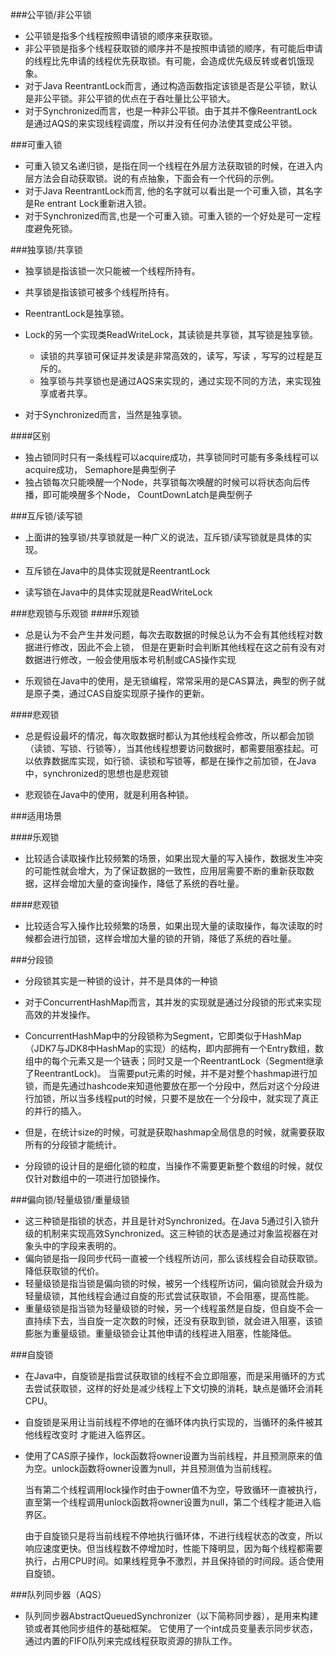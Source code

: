 ###公平锁/非公平锁
- 公平锁是指多个线程按照申请锁的顺序来获取锁。
- 非公平锁是指多个线程获取锁的顺序并不是按照申请锁的顺序，有可能后申请的线程比先申请的线程优先获取锁。有可能，会造成优先级反转或者饥饿现象。
- 对于Java ReentrantLock而言，通过构造函数指定该锁是否是公平锁，默认是非公平锁。非公平锁的优点在于吞吐量比公平锁大。
- 对于Synchronized而言，也是一种非公平锁。由于其并不像ReentrantLock是通过AQS的来实现线程调度，所以并没有任何办法使其变成公平锁。

###可重入锁
- 可重入锁又名递归锁，是指在同一个线程在外层方法获取锁的时候，在进入内层方法会自动获取锁。说的有点抽象，下面会有一个代码的示例。
- 对于Java ReentrantLock而言, 他的名字就可以看出是一个可重入锁，其名字是Re entrant Lock重新进入锁。
- 对于Synchronized而言,也是一个可重入锁。可重入锁的一个好处是可一定程度避免死锁。
  
###独享锁/共享锁
- 独享锁是指该锁一次只能被一个线程所持有。
- 共享锁是指该锁可被多个线程所持有。
  
- ReentrantLock是独享锁。
- Lock的另一个实现类ReadWriteLock，其读锁是共享锁，其写锁是独享锁。
    - 读锁的共享锁可保证并发读是非常高效的，读写，写读 ，写写的过程是互斥的。
    - 独享锁与共享锁也是通过AQS来实现的，通过实现不同的方法，来实现独享或者共享。
- 对于Synchronized而言，当然是独享锁。

####区别
* 独占锁同时只有一条线程可以acquire成功，共享锁同时可能有多条线程可以acquire成功，
Semaphore是典型例子
* 独占锁每次只能唤醒一个Node，共享锁每次唤醒的时候可以将状态向后传播，即可能唤醒多个Node，
CountDownLatch是典型例子

###互斥锁/读写锁
- 上面讲的独享锁/共享锁就是一种广义的说法，互斥锁/读写锁就是具体的实现。

- 互斥锁在Java中的具体实现就是ReentrantLock

- 读写锁在Java中的具体实现就是ReadWriteLock


###悲观锁与乐观锁
####乐观锁

- 总是认为不会产生并发问题，每次去取数据的时候总认为不会有其他线程对数据进行修改，因此不会上锁，
但是在更新时会判断其他线程在这之前有没有对数据进行修改，一般会使用版本号机制或CAS操作实现 

- 乐观锁在Java中的使用，是无锁编程，常常采用的是CAS算法，典型的例子就是原子类，通过CAS自旋实现原子操作的更新。

####悲观锁

- 总是假设最坏的情况，每次取数据时都认为其他线程会修改，所以都会加锁（读锁、写锁、行锁等），当其他线程想要访问数据时，都需要阻塞挂起。可以依靠数据库实现，如行锁、读锁和写锁等，都是在操作之前加锁，在Java中，synchronized的思想也是悲观锁

- 悲观锁在Java中的使用，就是利用各种锁。

###适用场景

####乐观锁
- 比较适合读取操作比较频繁的场景，如果出现大量的写入操作，数据发生冲突的可能性就会增大，为了保证数据的一致性，应用层需要不断的重新获取数据，这样会增加大量的查询操作，降低了系统的吞吐量。

####悲观锁
- 比较适合写入操作比较频繁的场景，如果出现大量的读取操作，每次读取的时候都会进行加锁，这样会增加大量的锁的开销，降低了系统的吞吐量。


###分段锁
- 分段锁其实是一种锁的设计，并不是具体的一种锁

- 对于ConcurrentHashMap而言，其并发的实现就是通过分段锁的形式来实现高效的并发操作。

- ConcurrentHashMap中的分段锁称为Segment，它即类似于HashMap（JDK7与JDK8中HashMap的实现）的结构，即内部拥有一个Entry数组，数组中的每个元素又是一个链表；同时又是一个ReentrantLock（Segment继承了ReentrantLock)。
  当需要put元素的时候，并不是对整个hashmap进行加锁，而是先通过hashcode来知道他要放在那一个分段中，然后对这个分段进行加锁，所以当多线程put的时候，只要不是放在一个分段中，就实现了真正的并行的插入。
  
- 但是，在统计size的时候，可就是获取hashmap全局信息的时候，就需要获取所有的分段锁才能统计。

- 分段锁的设计目的是细化锁的粒度，当操作不需要更新整个数组的时候，就仅仅针对数组中的一项进行加锁操作。

###偏向锁/轻量级锁/重量级锁
- 这三种锁是指锁的状态，并且是针对Synchronized。在Java 5通过引入锁升级的机制来实现高效Synchronized。这三种锁的状态是通过对象监视器在对象头中的字段来表明的。
- 偏向锁是指一段同步代码一直被一个线程所访问，那么该线程会自动获取锁。降低获取锁的代价。
- 轻量级锁是指当锁是偏向锁的时候，被另一个线程所访问，偏向锁就会升级为轻量级锁，其他线程会通过自旋的形式尝试获取锁，不会阻塞，提高性能。
- 重量级锁是指当锁为轻量级锁的时候，另一个线程虽然是自旋，但自旋不会一直持续下去，当自旋一定次数的时候，还没有获取到锁，就会进入阻塞，该锁膨胀为重量级锁。重量级锁会让其他申请的线程进入阻塞，性能降低。


###自旋锁
- 在Java中，自旋锁是指尝试获取锁的线程不会立即阻塞，而是采用循环的方式去尝试获取锁，这样的好处是减少线程上下文切换的消耗，缺点是循环会消耗CPU。
- 自旋锁是采用让当前线程不停地的在循环体内执行实现的，当循环的条件被其他线程改变时 才能进入临界区。
- 使用了CAS原子操作，lock函数将owner设置为当前线程，并且预测原来的值为空。unlock函数将owner设置为null，并且预测值为当前线程。
  
  当有第二个线程调用lock操作时由于owner值不为空，导致循环一直被执行，直至第一个线程调用unlock函数将owner设置为null，第二个线程才能进入临界区。
  
  由于自旋锁只是将当前线程不停地执行循环体，不进行线程状态的改变，所以响应速度更快。但当线程数不停增加时，性能下降明显，因为每个线程都需要执行，占用CPU时间。如果线程竞争不激烈，并且保持锁的时间段。适合使用自旋锁。
   
###队列同步器（AQS）
- 队列同步器AbstractQueuedSynchronizer（以下简称同步器），是用来构建锁或者其他同步组件的基础框架。
它使用了一个int成员变量表示同步状态，通过内置的FIFO队列来完成线程获取资源的排队工作。

